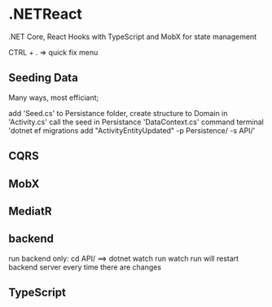 # .NETReact
.NET Core, React Hooks with TypeScript and MobX for state management 



CTRL + . => quick fix menu


## Seeding Data

Many ways, most efficiant;

add 'Seed.cs' to Persistance folder, 
create structure to Domain in 'Activity.cs'
call the seed in Persistance 'DataContext.cs'
command terminal 'dotnet ef migrations add "ActivityEntityUpdated" -p Persistence/ -s API/'

## CQRS

## MobX

## MediatR

## backend 
run backend only: cd API/    ==>   dotnet watch run
watch run will restart backend server every time there are changes


## TypeScript